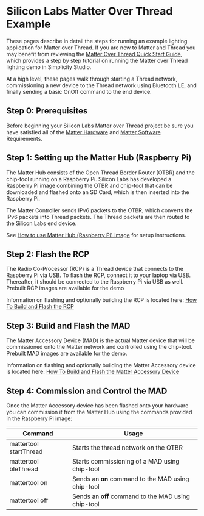 # Silicon Labs Matter Over Thread Example

These pages describe in detail the steps for running an example lighting application for Matter
over Thread. If you are new to Matter and Thread you may benefit from reviewing the [Matter Over Thread Quick Start Guide](/matter/<docspace-docleaf-version>/matter-thread-getting-started), which provides a step by step tutorial on running the Matter over Thread lighting demo in Simplicity Studio.

At a high level, these pages walk through starting a Thread network, commissioning a
new device to the Thread network using Bluetooth LE, and finally sending a basic
OnOff command to the end device.

## Step 0: Prerequisites

Before beginning your Silicon Labs Matter over Thread project be sure you have satisfied all
of the [Matter Hardware](/matter/<docspace-docleaf-version>/matter-prerequisites/hardware-requirements) and
[Matter Software](/matter/<docspace-docleaf-version>/matter-prerequisites/software-requirements) Requirements.

## Step 1: Setting up the Matter Hub (Raspberry Pi)

The Matter Hub consists of the Open Thread Border Router (OTBR) and the chip-tool running on a Raspberry Pi.
Silicon Labs has developed a Raspberry Pi image combining the OTBR and chip-tool that can be downloaded and
flashed onto an SD Card, which is then inserted into the Raspberry Pi.

The Matter Controller sends IPv6 packets to the OTBR, which converts the IPv6
packets into Thread packets. The Thread packets are then routed to the Silicon
Labs end device.

See [How to use Matter Hub \(Raspberry Pi\) Image](./raspi-img.md) for setup
instructions.

## Step 2: Flash the RCP

The Radio Co-Processor (RCP) is a Thread device that connects to the Raspberry
Pi via USB. To flash the RCP, connect it to your laptop via USB. Thereafter, it
should be connected to the Raspberry Pi via USB as well. Prebuilt RCP images are
available for the demo

Information on flashing and optionally building the RCP is located here:
[How To Build and Flash the RCP](matter-rcp.md)

## Step 3: Build and Flash the MAD

The Matter Accessory Device (MAD) is the actual Matter device that will be
commissioned onto the Matter network and controlled using the chip-tool. Prebuilt
MAD images are available for the demo.

Information on flashing and optionally building the Matter Accessory device is
located here:
[How To Build and Flash the Matter Accessory Device](./build-flash-mad.md)

## Step 4: Commission and Control the MAD

Once the Matter Accessory device has been flashed onto your hardware you can
commission it from the Matter Hub using the commands provided in the Raspberry
Pi image:

| Command                | Usage                                              |
| ---------------------- | -------------------------------------------------- |
| mattertool startThread | Starts the thread network on the OTBR              |
| mattertool bleThread   | Starts commissioning of a MAD using chip-tool       |
| mattertool on          | Sends an **on** command to the MAD using chip-tool  |
| mattertool off         | Sends an **off** command to the MAD using chip-tool |
